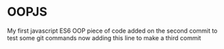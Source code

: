# OOPJS
My first javascript ES6 OOP piece of code
added on the second commit to test some git commands
now adding this line to make a third commit
